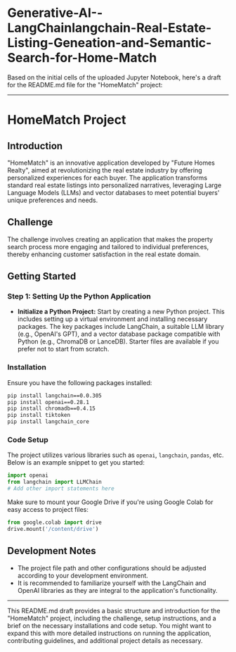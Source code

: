 # Generative-AI--LangChainlangchain-Real-Estate-Listing-Geneation-and-Semantic-Search-for-Home-Match
Based on the initial cells of the uploaded Jupyter Notebook, here's a draft for the README.md file for the "HomeMatch" project:

---

# HomeMatch Project

## Introduction

"HomeMatch" is an innovative application developed by "Future Homes Realty", aimed at revolutionizing the real estate industry by offering personalized experiences for each buyer. The application transforms standard real estate listings into personalized narratives, leveraging Large Language Models (LLMs) and vector databases to meet potential buyers' unique preferences and needs.

## Challenge

The challenge involves creating an application that makes the property search process more engaging and tailored to individual preferences, thereby enhancing customer satisfaction in the real estate domain.

## Getting Started

### Step 1: Setting Up the Python Application

- **Initialize a Python Project:** Start by creating a new Python project. This includes setting up a virtual environment and installing necessary packages. The key packages include LangChain, a suitable LLM library (e.g., OpenAI's GPT), and a vector database package compatible with Python (e.g., ChromaDB or LanceDB). Starter files are available if you prefer not to start from scratch.

### Installation

Ensure you have the following packages installed:

```bash
pip install langchain==0.0.305
pip install openai==0.28.1
pip install chromadb==0.4.15
pip install tiktoken
pip install langchain_core
```

### Code Setup

The project utilizes various libraries such as `openai`, `langchain`, `pandas`, etc. Below is an example snippet to get you started:

```python
import openai
from langchain import LLMChain
# Add other import statements here
```

Make sure to mount your Google Drive if you're using Google Colab for easy access to project files:

```python
from google.colab import drive
drive.mount('/content/drive')
```

## Development Notes

- The project file path and other configurations should be adjusted according to your development environment.
- It is recommended to familiarize yourself with the LangChain and OpenAI libraries as they are integral to the application's functionality.

---

This README.md draft provides a basic structure and introduction for the "HomeMatch" project, including the challenge, setup instructions, and a brief on the necessary installations and code setup. You might want to expand this with more detailed instructions on running the application, contributing guidelines, and additional project details as necessary.
